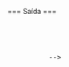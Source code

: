 

=== Saída ===
<pre>
<include>
        <extension name="Dial Out">
          <condition field="destination_number" expression="^(\d{11})$">
          <action application="lcr" data="$1 default"/>
          <action application="bridge" data="${lcr_auto_route}"/>-->
          </condition>
         </extension>
</include>

</pre>